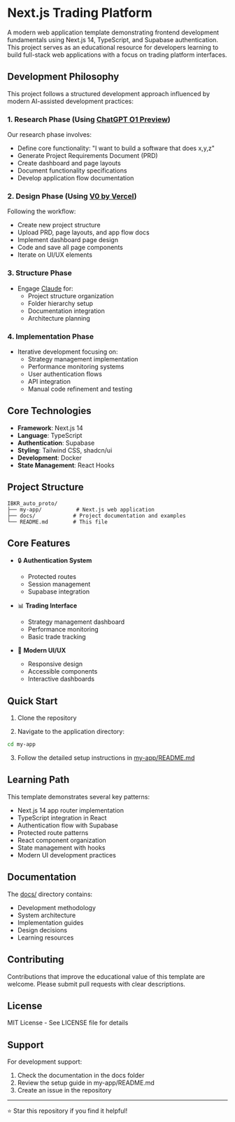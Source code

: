 # Next.js Trading Platform

A modern web application template demonstrating frontend development fundamentals using Next.js 14, TypeScript, and Supabase authentication. This project serves as an educational resource for developers learning to build full-stack web applications with a focus on trading platform interfaces.

## Development Philosophy

This project follows a structured development approach influenced by modern AI-assisted development practices:

### 1. Research Phase (Using [ChatGPT O1 Preview](https://chatgpt.com))
Our research phase involves:
- Define core functionality: "I want to build a software that does x,y,z"
- Generate Project Requirements Document (PRD)
- Create dashboard and page layouts
- Document functionality specifications
- Develop application flow documentation

### 2. Design Phase (Using [V0 by Vercel](https://v0.dev/))
Following the workflow:
- Create new project structure
- Upload PRD, page layouts, and app flow docs
- Implement dashboard page design
- Code and save all page components
- Iterate on UI/UX elements

### 3. Structure Phase
- Engage [Claude](https://claude.ai/) for:
  - Project structure organization
  - Folder hierarchy setup
  - Documentation integration
  - Architecture planning

### 4. Implementation Phase
- Iterative development focusing on:
  - Strategy management implementation
  - Performance monitoring systems
  - User authentication flows
  - API integration
  - Manual code refinement and testing

## Core Technologies

- **Framework**: Next.js 14
- **Language**: TypeScript
- **Authentication**: Supabase
- **Styling**: Tailwind CSS, shadcn/ui
- **Development**: Docker
- **State Management**: React Hooks

## Project Structure

```
IBKR_auto_proto/
├── my-app/           # Next.js web application
├── docs/            # Project documentation and examples
└── README.md        # This file
```

## Core Features

- 🔒 **Authentication System**
  - Protected routes
  - Session management
  - Supabase integration

- 📊 **Trading Interface**
  - Strategy management dashboard
  - Performance monitoring
  - Basic trade tracking

- 🎨 **Modern UI/UX**
  - Responsive design
  - Accessible components
  - Interactive dashboards

## Quick Start

1. Clone the repository

2. Navigate to the application directory:
```bash
cd my-app
```

3. Follow the detailed setup instructions in [my-app/README.md](./my-app/README.md)

## Learning Path

This template demonstrates several key patterns:
- Next.js 14 app router implementation
- TypeScript integration in React
- Authentication flow with Supabase
- Protected route patterns
- React component organization
- State management with hooks
- Modern UI development practices

## Documentation

The [docs/](./docs/) directory contains:
- Development methodology
- System architecture
- Implementation guides
- Design decisions
- Learning resources

## Contributing

Contributions that improve the educational value of this template are welcome. Please submit pull requests with clear descriptions.

## License

MIT License - See LICENSE file for details

## Support

For development support:
1. Check the documentation in the docs folder
2. Review the setup guide in my-app/README.md
3. Create an issue in the repository

---

⭐ Star this repository if you find it helpful!

